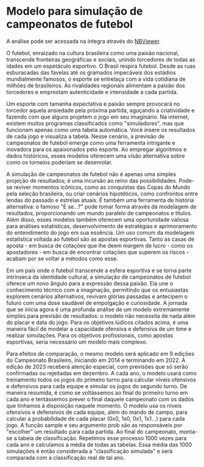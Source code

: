 # Modelo para simulação de campeonatos de futebol

A análise pode ser acessada na íntegra através do [NBViewer](https://nbviewer.org/github/hmantovani/football-PT/blob/main/modelo-previsao-futebol/Montecarlo_BR.nb.html).

O futebol, enraizado na cultura brasileira como uma paixão nacional, transcende fronteiras geográficas e sociais, unindo torcedores de todas as idades em um espetáculo esportivo. O Brasil respira futebol. Desde as ruas esburacadas das favelas até os gramados impecáveis dos estádios mundialmente famosos, o esporte se entrelaça com a vida cotidiana de milhões de brasileiros. As rivalidades regionais alimentam a paixão dos torcedores e emprestam autenticidade e intensidade a cada partida.

Um esporte com tamanha expectativa e paixão sempre provocará no torcedor aquela ansiedade pela próxima partida, aguçando a criatividade e fazendo com que alguns projetem o jogo em seu imaginário. Na internet, existem muitos 
programas classificados como "simuladores", mas que funcionam apenas como uma tabela automática. Você insere os resultados de cada jogo e visualiza a tabela. Nesse cenário, a previsão de campeonatos de futebol emerge como uma ferramenta intrigante e inovadora para os apaixonados pelo esporte. Ao empregar algoritmos e dados históricos, esses modelos oferecem uma visão alternativa sobre como os torneios poderiam se desenrolar.

A simulação de campeonatos de futebol não é apenas uma simples projeção de resultados; é uma incursão ao reino das possibilidades. Pode-se reviver momentos icônicos, como as conquistas das Copas do Mundo pela seleção brasileira, ou criar cenários hipotéticos, como confrontos entre lendas do passado e estrelas atuais. É também uma ferramenta de história alternativa: o famoso "E se...?" pode tomar forma através da modelagem de resultados, proporcionando um mundo paralelo de campeonatos e títulos. Além disso, esses modelos também oferecem uma oportunidade valiosa para análises estatísticas, desenvolvimento de estratégias e aprimoramento do entendimento do jogo em sua essência. Um uso comum da modelagem estatística voltada ao futebol são as apostas esportivas. Tanto as casas de aposta - em busca de cotações que lhe deem margem de lucro - como os apostadores - em busca de encontrar cotações que superem os riscos - acabam por se voltar a métodos como esse.

Em um país onde o futebol transcende a esfera esportiva e se torna parte intrínseca da identidade cultural, a simulação de campeonatos de futebol oferece um novo ângulo para a expressão dessa paixão. Ela une o conhecimento técnico com a imaginação, permitindo que os entusiastas explorem cenários alternativos, revivam glórias passadas e antecipem o futuro com uma dose saudável de empolgação e curiosidade. A jornada que se inicia agora é uma profunda análise de um modelo extremamente simples para previsão de resultados: o modelo não necessita de nada além do placar e data do jogo. Para os objetivos lúdicos citados acima, é uma maneira fácil de modelar a capacidade ofensiva e defensiva de um time e realizar simulações. Para os objetivos profissionais, como apostas esportivas, seria necessário um modelo mais complexo.

Para efeitos de comparação, o mesmo modelo será aplicado em 9 edições do Campeonato Brasileiro, iniciando em 2014 e terminando em 2022. A edição de 2023 receberá atenção especial, com previsões que só serão confirmadas ou rejeitadas em dezembro. A cada ano, o modelo usará como treinamento todos os jogos do primeiro turno para calcular níveis ofensivos e defensivos para cada equipe e simular os jogos do segundo turno. De maneira resumida, é como se voltássemos ao final do primeiro turno em cada ano e tentássemos prever o final daquele campeonato com os dados que tínhamos à disposição naquele momento. O modelo usa os níveis ofensivos e defensivos de cada equipe, além do mando de campo, para calcular a probabilidade de cada placar (0x0, 1x0, 0x1, 1x1...) para cada jogo. A função sample e seu argumento prob são as responsáveis por "escolher" um resultado para cada partida. Ao final do campeonato, monta-se a tabela de classificação. Repetimos esse processo 1000 vezes para cada ano e calculamos a média de todas as tabelas. Essa média das 1000 simulações é então considerada a "classificação simulada" e será comparada com a classificação real de tal ano.
